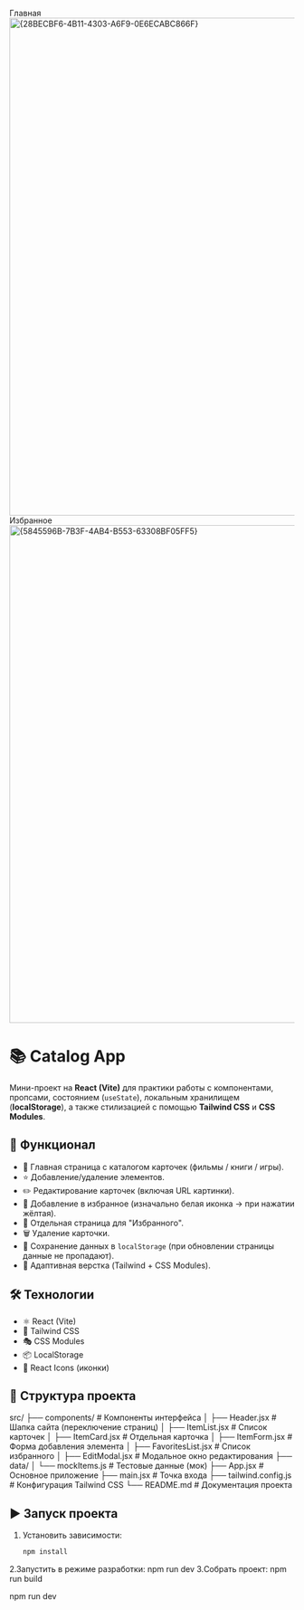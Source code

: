 Главная
<img width="1918" height="880" alt="{28BECBF6-4B11-4303-A6F9-0E6ECABC866F}" src="https://github.com/user-attachments/assets/10b27cae-f707-48df-b162-3b5b380ca954" />
Избранное
<img width="1919" height="880" alt="{5845596B-7B3F-4AB4-B553-63308BF05FF5}" src="https://github.com/user-attachments/assets/10570c51-1e2b-402d-94ed-c9ddfd394a17" />



# 📚 Catalog App

Мини-проект на **React (Vite)** для практики работы с компонентами, пропсами, состоянием (`useState`), локальным хранилищем (**localStorage**), а также стилизацией с помощью **Tailwind CSS** и **CSS Modules**.

## 🚀 Функционал
- 📌 Главная страница с каталогом карточек (фильмы / книги / игры).
- ⭐ Добавление/удаление элементов.
- ✏️ Редактирование карточек (включая URL картинки).
- 💛 Добавление в избранное (изначально белая иконка → при нажатии жёлтая).
- 📂 Отдельная страница для "Избранного".
- 🗑 Удаление карточки.
- 💾 Сохранение данных в `localStorage` (при обновлении страницы данные не пропадают).
- 📱 Адаптивная верстка (Tailwind + CSS Modules).

## 🛠 Технологии
- ⚛️ React (Vite)
- 🎨 Tailwind CSS
- 🎭 CSS Modules
- 📦 LocalStorage
- 🔗 React Icons (иконки)

## 📂 Структура проекта
src/
├── components/ # Компоненты интерфейса
│ ├── Header.jsx # Шапка сайта (переключение страниц)
│ ├── ItemList.jsx # Список карточек
│ ├── ItemCard.jsx # Отдельная карточка
│ ├── ItemForm.jsx # Форма добавления элемента
│ ├── FavoritesList.jsx # Список избранного
│ ├── EditModal.jsx # Модальное окно редактирования
├── data/
│ └── mockItems.js # Тестовые данные (мок)
├── App.jsx # Основное приложение
├── main.jsx # Точка входа
├── tailwind.config.js # Конфигурация Tailwind CSS
└── README.md # Документация проекта

## ▶️ Запуск проекта
1. Установить зависимости:
   ```bash
   npm install
  2.Запустить в режиме разработки:
  npm run dev
  3.Собрать проект:
  npm run build

   
   npm run dev
